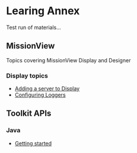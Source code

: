 # Learing Annex

Test run of materials...

## MissionView

Topics covering MissionView Display and Designer

### Display topics

- [Adding a server to Display](./addserver.md)
- [Configuring Loggers](./loggerconfig.md)

## Toolkit APIs

### Java

- [Getting started](./javastart.md)
